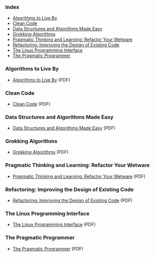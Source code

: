 ### Index

* [Algorithms to Live By](#algorithms-to-live-by)
* [Clean Code](#clean-code)
* [Data Structures and Algorithms Made Easy](#data-structures-and-algorithms-made-easy)
* [Grokking Algorithms](#grokking-algorithms)
* [Pragmatic Thinking and Learning: Refactor Your Wetware](#pragmatic-thinking-and-learning-refactor-your-wetware)
* [Refactoring: Improving the Design of Existing Code](#refactoring-improving-the-design-of-existing-code)
* [The Linux Programming Interface](#he-linux-programming-interface)
* [The Pragmatic Programmer](#the-pragmatic-programmer)


### Algorithms to Live By

* [Algorithms to Live By](https://kolegite.com/EE_library/books_and_lectures/Програмиране/algorithms-to-live-by-the-computer-science-of-tom--annas-archive--libgenrs-nf-3206012.pdf) (PDF)


### Clean Code

* [Clean Code](https://thixalongmy.haugiang.gov.vn/media/1175/clean_code.pdf) (PDF)


### Data Structures and Algorithms Made Easy

* [Data Structures and Algorithms Made Easy](https://kupdf.net/download/data-structures-and-algorithms-made-easy-narasimha-karumanchi_5900a3cedc0d601a4a959e92_pdf) (PDF)


### Grokking Algorithms

* [Grokking Algorithms](https://edu.anarcho-copy.org/Algorithm/grokking-algorithms-illustrated-programmers-curious.pdf) (PDF)


### Pragmatic Thinking and Learning: Refactor Your Wetware

* [Pragmatic Thinking and Learning: Refactor Your Wetware](https://inprogrammer.com/wp-content/uploads/2022/01/Andy-Hunt-Pragmatic-Thinking-and-Learning_-Refactor-Your-Wetware-Pragmatic-Programmers-2008-Pragmatic-Bookshelf-libgen.lc_.pdf) (PDF)


### Refactoring: Improving the Design of Existing Code

* [Refactoring: Improving the Design of Existing Code](https://dl.ebooksworld.ir/motoman/Refactoring.Improving.the.Design.of.Existing.Code.2nd.edition.www.EBooksWorld.ir.pdf) (PDF)


### The Linux Programming Interface

* [The Linux Programming Interface](https://sciencesoftcode.files.wordpress.com/2018/12/the-linux-programming-interface-michael-kerrisk-1.pdf) (PDF)


### The Pragmatic Programmer

* [The Pragmatic Programmer](https://ia802308.us.archive.org/19/items/c-26_20211009/C26.pdf) (PDF)
